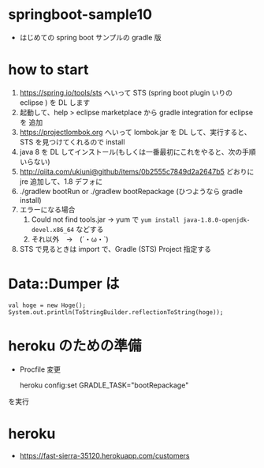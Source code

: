 # springboot-sample10

- はじめての spring boot サンプルの gradle 版

# how to start

1. https://spring.io/tools/sts へいって STS (spring boot plugin いりの eclipse ) を DL します
1. 起動して、help > eclipse marketplace から gradle integration for eclipse を 追加
1. https://projectlombok.org へいって lombok.jar を DL して、実行すると、STS を見つけてくれるので install
1. java 8 を DL してインストール(もしくは一番最初にこれをやると、次の手順いらない)
1. http://qiita.com/ukiuni@github/items/0b2555c7849d2a2647b5 どおりに jre 追加して、1.8 デフォに
1. ./gradlew bootRun or ./gradlew bootRepackage (ひつようなら gradle install)
1. エラーになる場合
    1. Could not find tools.jar → yum で `yum install java-1.8.0-openjdk-devel.x86_64` などする
    1. それ以外　→　(´・ω・`)
1. STS で見るときは import で、Gradle (STS) Project 指定する

# Data::Dumper は

    val hoge = new Hoge();
    System.out.println(ToStringBuilder.reflectionToString(hoge));

# heroku のための準備
- Procfile 変更

    heroku config:set GRADLE_TASK="bootRepackage"

を実行

# heroku
- https://fast-sierra-35120.herokuapp.com/customers

